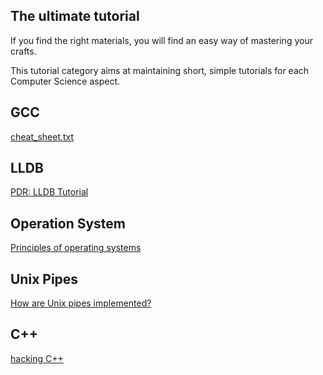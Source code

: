## The ultimate tutorial
If you find the right materials, you will find an easy way of mastering your crafts.

This tutorial category aims at maintaining short, simple tutorials for each Computer Science aspect.


## GCC
[cheat_sheet.txt](https://gist.github.com/rkubik/b96c23bd8ed58333de37f2b8cd052c30)

## LLDB
[PDR: LLDB Tutorial](https://aaronbloomfield.github.io/pdr/tutorials/02-lldb/index.html)

## Operation System
[Principles of operating systems](http://www.toves.org/books/os/)

## Unix Pipes
[How are Unix pipes implemented?](https://toroid.org/unix-pipe-implementation)

## C++
[hacking C++](https://hackingcpp.com/)